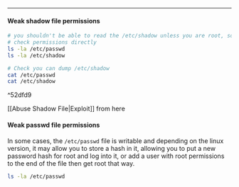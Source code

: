 -- -
#### Weak shadow file permissions
```bash
# you shouldn't be able to read the /etc/shadow unless you are root, so if you can read it then you can unshadow it and then crack the hashes for all users on the system. 
# check permissions directly
ls -la /etc/passwd
ls -la /etc/shadow

# Check you can dump /etc/shadow
cat /etc/passwd
cat /etc/shadow

```

^52dfd9

[[Abuse Shadow File|Exploit]] from here

#### Weak passwd file permissions
In some cases, the `/etc/passwd` file is writable and depending on the linux version, it may allow you to store a hash in it, allowing you to put a new password hash for root and log into it, or add a user with root permissions to the end of the file then get root that way. 
```bash 
ls -la /etc/passwd
```
